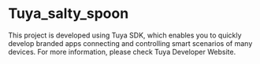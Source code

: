 # Tuya_salty_spoon
This project is developed using Tuya SDK, which enables you to quickly develop
branded apps connecting and controlling smart scenarios of many devices.
For more information, please check Tuya Developer Website.
